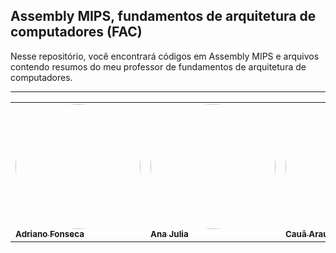 ## Assembly MIPS, fundamentos de arquitetura de computadores (FAC)

Nesse repositório, você encontrará códigos em Assembly MIPS e arquivos contendo resumos do meu professor de fundamentos de arquitetura de computadores.

<hr>
<table>
    <tr>
    <td valign="top"><a href="https://github.com/Dridr1"><img style="border-radius: 60%;" src="https://github.com/Dridr1.png" width="200px;" alt=""/><br /><sub><b>Adriano Fonseca</b></sub></a><br />
    <td valign="top"><a href="https://github.com/ailujana"><img style="border-radius: 60%;" src="https://github.com/ailujana.png" width="200px;" alt=""/><br /><sub><b>Ana Julia</b></sub></a><br />
    <td valign="top"><a href="https://github.com/caua08"><img style="border-radius: 60%;" src="https://github.com/caua08.png" width="200px;" alt=""/><br /><sub><b>Cauã Araujo</b></sub></a><br />
    <td valign="top"><a href="https://github.com/Tutzs"><img style="border-radius: 60%;" src="https://github.com/Tutzs.png" width="200px;" alt=""/><br /><sub><b>Arthur Sousa</b></sub></a><br />
    <td valign="top"><a href="https://github.com/iancostag"><img style="border-radius: 60%;" src="https://github.com/iancostag.png" width="200px;" alt=""/><br /><sub><b>Ian Costa</b></sub></a><br />
    <td valign="top"><a href="https://github.com/junioramaral22"><img style="border-radius: 60%;" src="https://github.com/junioramaral22.png" width="200px;" alt=""/><br /><sub><b>Necivaldo Amaral</b></sub></a><br />
    <td valign="top"><a href="https://github.com/pedroluizfo"><img style="border-radius: 60%;" src="https://github.com/pedroluizfo.png" width="200px;" alt=""/><br /><sub><b>Pedro Luiz</b></sub></a><br />
    <td valign="top"><a href="https://github.com/SrFokse"><img style="border-radius: 60%;" src="https://github.com/SrFokse.png" width="200px;" alt=""/><br /><sub><b>Weverton Rodrigues</b></sub></a><br />
    </tr>
</table>